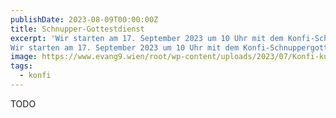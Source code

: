 ```yaml
---
publishDate: 2023-08-09T00:00:00Z
title: Schnupper-Gottestdienst
excerpt: 'Wir starten am 17. September 2023 um 10 Uhr mit dem Konfi-Schnuppergottesdienst mit anschließender Anmeldemöglichkeit. Du hast ihn verpasst oder kannst an dem Sonntag nicht? Dann melde dich per Mail an: pfarrer@evang9.wien.
Wir starten am 17. September 2023 um 10 Uhr mit dem Konfi-Schnuppergottesdienst mit anschließender Anmeldemöglichkeit. Du hast ihn verpasst oder kannst an dem Sonntag nicht? Dann melde dich per Mail an: pfarrer@evang9.wien.'  
image: https://www.evang9.wien/root/wp-content/uploads/2023/07/Konfi-kurs-2324-724x1024.png
tags:
  - konfi  
---
```

TODO